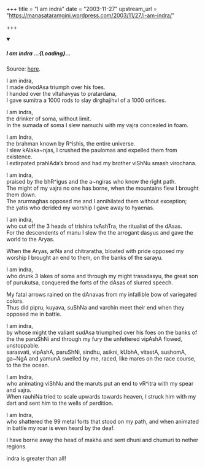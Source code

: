 +++
title = "I am indra"
date = "2003-11-27"
upstream_url = "https://manasataramgini.wordpress.com/2003/11/27/i-am-indra/"

+++
<div class="js_include" includetitle="false" newlevelforh1="5" unfilled url="/english/pause-heavy-verse/hindu/MT/2003-11-27_i-am-indra/">
<details open><summary><h5>I am indra ...{Loading}...</h5></summary>

Source: [here](https://manasataramgini.wordpress.com/2003/11/27/i-am-indra/).

I am indra,  
I made divodAsa triumph over his foes.  
I handed over the vItahavyas to pratardana,  
I gave sumitra a 1000 rods to slay dirghajihvI of a 1000 orifices.  

I am indra,  
the drinker of soma, without limit.  
In the sumada of soma I slew namuchi with my vajra concealed in foam.  

I am Indra,  
the brahman known by R^ishis, the entire universe.  
I slew kAlaka\~njas, I crushed the paulomas and expelled them from existence.  
I extirpated prahlAda’s brood and had my brother viShNu smash virochana.  

I am indra,  
praised by the bhR^igus and the a\~ngiras who know the right path.  
The might of my vajra no one has borne, when the mountains flew I brought them down.  
The arurmaghas opposed me and I annihilated them without exception;  
the yatis who derided my worship I gave away to hyaenas.  

I am indra,  
who cut off the 3 heads of trishira tvAshTra, the ritualist of the dAsas.  
For the descendents of manu I slew the the arrogant dasyus and gave the world to the Aryas.  

When the Aryas, arNa and chitraratha, bloated with pride opposed my worship I brought an end to them, on the banks of the sarayu.  

I am indra,  
who drunk 3 lakes of soma and through my might trasadasyu, the great son of purukutsa, conquered the forts of the dAsas of slurred speech.  

My fatal arrows rained on the dAnavas from my infallible bow of variegated colors.  
Thus did pipru, kuyava, suShNa and varchin meet their end when they opposed me in battle.  

I am indra,  
by whose might the valiant sudAsa triumphed over his foes on the banks of the the paruShNi and through my fury the unfettered vipAshA flowed, unstoppable.  
sarasvati, vipAshA, paruShNi, sindhu, asikni, kUbhA, vitastA, sushomA, ga\~NgA and yamunA swelled by me, raced, like mares on the race course, to the the ocean.  

I am Indra,  
who animating viShNu and the maruts put an end to vR^itra with my spear and vajra.  
When rauhiNa tried to scale upwards towards heaven, I struck him with my dart and sent him to the wells of perdition.  

I am Indra,  
who shattered the 99 metal forts that stood on my path, and when animated in battle my roar is even heard by the deaf.  

I have borne away the head of makha and sent dhuni and chumuri to nether regions.

indra is greater than all!


</details>
</div>
